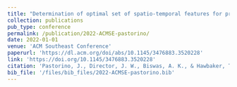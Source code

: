 ```yaml
---
title: "Determination of optimal set of spatio-temporal features for predicting burn probability in the state of California, USA"
collection: publications
pub_type: conference
permalink: /publication/2022-ACMSE-pastorino/
date: 2022-01-01
venue: 'ACM Southeast Conference'
paperurl: 'https://dl.acm.org/doi/abs/10.1145/3476883.3520228'
link: 'https://doi.org/10.1145/3476883.3520228'
citation: 'Pastorino, J., Director, J. W., Biswas, A. K., & Hawbaker, T. J. (2022, April). Determination of optimal set of spatio-temporal features for predicting burn probability in the state of California, USA. In Proceedings of the 2022 ACM Southeast Conference (pp. 151-158).'
bib_file: '/files/bib_files/2022-ACMSE-pastorino.bib'
---
```





